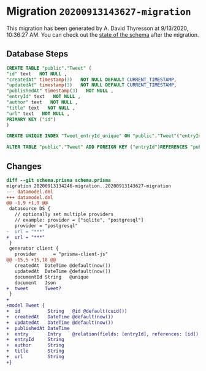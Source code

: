 # Migration `20200913143627-migration`

This migration has been generated by A. David Thyresson at 9/13/2020, 10:36:27 AM.
You can check out the [state of the schema](./schema.prisma) after the migration.

## Database Steps

```sql
CREATE TABLE "public"."Tweet" (
"id" text   NOT NULL ,
"createdAt" timestamp(3)   NOT NULL DEFAULT CURRENT_TIMESTAMP,
"updatedAt" timestamp(3)   NOT NULL DEFAULT CURRENT_TIMESTAMP,
"publishedAt" timestamp(3)   NOT NULL ,
"entryId" text   NOT NULL ,
"author" text   NOT NULL ,
"title" text   NOT NULL ,
"url" text   NOT NULL ,
PRIMARY KEY ("id")
)

CREATE UNIQUE INDEX "Tweet_entryId_unique" ON "public"."Tweet"("entryId")

ALTER TABLE "public"."Tweet" ADD FOREIGN KEY ("entryId")REFERENCES "public"."Entry"("id") ON DELETE CASCADE ON UPDATE CASCADE
```

## Changes

```diff
diff --git schema.prisma schema.prisma
migration 20200913134246-migration..20200913143627-migration
--- datamodel.dml
+++ datamodel.dml
@@ -1,9 +1,9 @@
 datasource DS {
   // optionally set multiple providers
   // example: provider = ["sqlite", "postgresql"]
   provider = "postgresql"
-  url = "***"
+  url = "***"
 }
 generator client {
   provider      = "prisma-client-js"
@@ -15,5 +15,18 @@
   createdAt  DateTime @default(now())
   updatedAt  DateTime @default(now())
   documentId String   @unique
   document   Json
+  tweet      Tweet?
 }
+
+model Tweet {
+  id          String   @id @default(cuid())
+  createdAt   DateTime @default(now())
+  updatedAt   DateTime @default(now())
+  publishedAt DateTime
+  entry       Entry    @relation(fields: [entryId], references: [id])
+  entryId     String
+  author      String
+  title       String
+  url         String
+}
```


